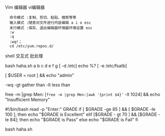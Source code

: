 Vim 编辑器	vi编辑器

      命令模式 :复制、剪切、粘贴、搜索等等
      输入模式 :随意对文件进行内容编辑 a i o esc
      末行模式 :保存、退出编辑器环境器环境设置 esc 
      :w
      :q
      :wq!；
      cd /etc/yum.repos.d/

shell 交互式 批处理

bash haha.sh a b c d e f g 
[ -d /etc]
echo %?
[ -e /etc/fsatb]

[ $USER = root ] && echo "admin"

-wq 
-gt gather than
-lt less than

free -m |grep Men:
[`free -m |grep Men:|awk '{print $4}'` -lt 1024] && echo "Insufficient Memory"

#!/bin/bash
read -p "Enter:" GRADE
if [ $GRADE -ge 85 ] && [ $GRADE -le 100 ]; then
echo "$GRADE is Excellent"
elif [$GRADE - gt 70 ] && [$GRADE -le 84]; then
echo "$GRADE is Pass"
else
echo "$GRADE is Fail" 
fi

bash haha.sh
